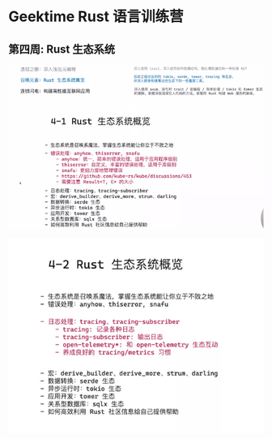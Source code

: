 # Geektime Rust 语言训练营

## 第四周: Rust 生态系统

![image-20250110122623768](assets/image-20250110122623768.png)

![image-20250110135828332](assets/image-20250110135828332.png)
